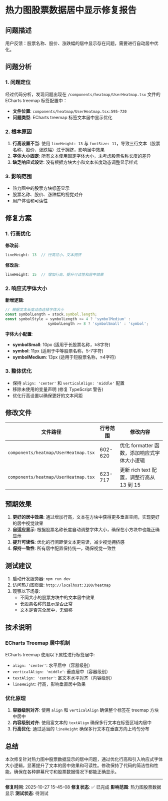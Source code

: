 # 热力图股票数据居中显示修复报告

## 问题描述

用户反馈：股票名称、股价、涨跌幅的居中显示存在问题，需要进行自动居中优化。

## 问题分析

### 1. 问题定位

经过代码分析，发现问题出现在 `/components/heatmap/UserHeatmap.tsx` 文件的 ECharts treemap 标签配置中：

- **文件位置**: `components/heatmap/UserHeatmap.tsx:595-720`
- **问题类型**: ECharts treemap 标签文本居中显示优化

### 2. 根本原因

1. **行高设置不当**: 使用 `lineHeight: 13` 与 `fontSize: 11`，导致三行文本（股票名称、股价、涨跌幅）过于拥挤，影响居中效果
2. **字体大小固定**: 所有文本使用固定字体大小，未考虑股票名称长度的差异
3. **缺乏响应式设计**: 没有根据方块大小和文本长度动态调整显示样式

### 3. 影响范围

- 热力图中的股票方块标签显示
- 股票名称、股价、涨跌幅的视觉对齐
- 用户体验和可读性

## 修复方案

### 1. 行高优化

**修改前**:
```typescript
lineHeight: 13  // 行高过小，文本拥挤
```

**修改后**:
```typescript
lineHeight: 15  // 增加行高，提升可读性和居中效果
```

### 2. 响应式字体大小

**新增逻辑**:
```typescript
// 根据文本长度动态选择字体大小
const symbolLength = stock.symbol.length;
const symbolStyle = symbolLength <= 4 ? 'symbolMedium' :
                   symbolLength >= 8 ? 'symbolSmall' : 'symbol';
```

**字体大小配置**:
- **symbolSmall**: 10px (适用于长股票名称，≥8字符)
- **symbol**: 11px (适用于中等股票名称，5-7字符)
- **symbolMedium**: 13px (适用于短股票名称，≤4字符)

### 3. 整体优化

- 保持 `align: 'center'` 和 `verticalAlign: 'middle'` 配置
- 移除未使用的变量声明 (修复 TypeScript 警告)
- 优化行高设置以确保更好的文本间距

## 修改文件

| 文件路径 | 行号范围 | 修改内容 |
|---------|----------|----------|
| `components/heatmap/UserHeatmap.tsx` | 602-620 | 优化 formatter 函数，添加响应式字体大小逻辑 |
| `components/heatmap/UserHeatmap.tsx` | 623-717 | 更新 rich text 配置，调整行高从 13 到 15 |

## 预期效果

1. **更好的居中效果**: 通过增加行高，文本在方块中获得更多垂直空间，实现更好的居中视觉效果
2. **自适应显示**: 根据股票名称长度自动调整字体大小，确保在小方块中也能正确显示
3. **提升可读性**: 优化的行间距使文本更易读，减少视觉拥挤感
4. **保持一致性**: 所有居中配置保持统一，确保视觉一致性

## 测试建议

1. 启动开发服务器: `npm run dev`
2. 访问热力图页面: `http://localhost:3100/heatmap`
3. 观察以下场景:
   - 不同大小的股票方块中的文本居中效果
   - 长股票名称的显示是否正常
   - 文本是否完全居中，无偏移

## 技术说明

### ECharts Treemap 居中机制

ECharts treemap 使用以下属性进行标签居中:
- `align: 'center'`: 水平居中（容器级别）
- `verticalAlign: 'middle'`: 垂直居中（容器级别）
- `textAlign: 'center'`: 富文本水平对齐（内容级别）
- `lineHeight`: 行高，影响垂直居中效果

### 优化原理

1. **容器级别对齐**: 使用 `align` 和 `verticalAlign` 确保整个标签在 treemap 方块中居中
2. **内容级别对齐**: 使用富文本的 `textAlign` 确保多行文本在标签区域内居中
3. **行高优化**: 通过适当的 `lineHeight` 确保多行文本在垂直方向上均匀分布

## 总结

本次修复针对热力图中股票数据显示的居中问题，通过优化行高和引入响应式字体大小逻辑，显著提升了文本的居中效果和可读性。修改保持了代码的简洁性和性能，确保在各种屏幕尺寸和股票数据情况下都能正确显示。

---

**修复时间**: 2025-10-27 15-45-08
**修复状态**: ✅ 已完成
**影响范围**: 热力图股票数据显示
**测试状态**: 待测试
